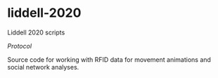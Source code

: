 # liddell-2020
Liddell 2020 scripts


*Protocol*

Source code for working with RFID data for movement animations and social network analyses. 


